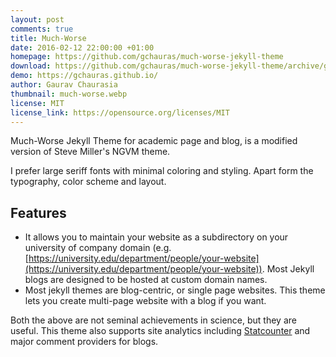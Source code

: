 ```yaml
---
layout: post
comments: true
title: Much-Worse
date: 2016-02-12 22:00:00 +01:00
homepage: https://github.com/gchauras/much-worse-jekyll-theme
download: https://github.com/gchauras/much-worse-jekyll-theme/archive/gh-pages.zip
demo: https://gchauras.github.io/
author: Gaurav Chaurasia
thumbnail: much-worse.webp
license: MIT
license_link: https://opensource.org/licenses/MIT
---
```


Much-Worse Jekyll Theme for academic page and blog, is a modified version of Steve Miller's NGVM theme.

I prefer large seriff fonts with minimal coloring and styling. Apart form the typography, color scheme and layout.

## Features

* It allows you to maintain your website as a subdirectory on your university of company domain (e.g. [https://university.edu/department/people/your-website](https://university.edu/department/people/your-website)). Most Jekyll blogs are designed to be hosted at custom domain names.
* Most jekyll themes are blog-centric, or single page websites. This theme lets you create multi-page website with a blog if you want.

Both the above are not seminal achievements in science, but they are useful. This theme also supports site analytics including [Statcounter](https://statcounter.com) and major comment providers for blogs.
